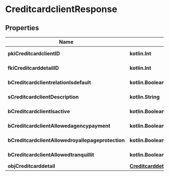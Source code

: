 
# CreditcardclientResponse

## Properties
Name | Type | Description | Notes
------------ | ------------- | ------------- | -------------
**pkiCreditcardclientID** | **kotlin.Int** | The unique ID of the Creditcardclient | 
**fkiCreditcarddetailID** | **kotlin.Int** | The unique ID of the Creditcarddetail | 
**bCreditcardclientrelationIsdefault** | **kotlin.Boolean** | Whether if it&#39;s an relationisdefault | 
**sCreditcardclientDescription** | **kotlin.String** | The description of the Creditcardclient | 
**bCreditcardclientIsactive** | **kotlin.Boolean** | Whether the creditcardclient is active or not | 
**bCreditcardclientAllowedagencypayment** | **kotlin.Boolean** | Whether if it&#39;s an allowedagencypayment | 
**bCreditcardclientAllowedroyallepageprotection** | **kotlin.Boolean** | Whether if it&#39;s an allowedroyallepageprotection | 
**bCreditcardclientAllowedtranquillit** | **kotlin.Boolean** | Whether if it&#39;s an allowedtranquillit | 
**objCreditcarddetail** | [**CreditcarddetailResponseCompound**](CreditcarddetailResponseCompound.md) |  | 



